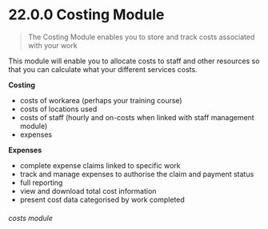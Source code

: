# 22.0.0    Costing Module

> The Costing Module enables you to store and track costs associated with your work

This module will enable you to allocate costs to staff and other resources so that you can calculate what your different services costs.

**Costing**

- costs of workarea (perhaps your training course)
- costs of locations used
- costs of staff (hourly and on-costs when linked with staff management module)
- expenses

**Expenses**

- complete expense claims linked to specific work
- track and manage expenses to authorise the claim and payment status
- full reporting
- view and download total cost information
- present cost data categorised by work completed

###### costs module

